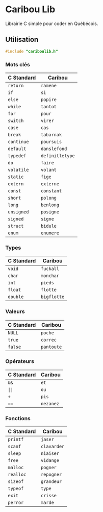 # Caribou Lib

Librairie C simple pour coder en Québécois.

## Utilisation

```C
#include "cariboulib.h"
```

### Mots clés

| **C Standard**  | **Caribou**  |
|-----------------|-----------------|
| `return`        | `ramene`        |
| `if`            | `si`            |
| `else`          | `popire`        |
| `while`         | `tantot`        |
| `for`           | `pour`          |
| `switch`        | `virer`         |
| `case`          | `cas`           |
| `break`         | `tabarnak`      |
| `continue`      | `poursuis`      |
| `default`       | `danslefond`    |
| `typedef`       | `definitletype` |
| `do`            | `faire`         |
| `volatile`      | `volant`        |
| `static`        | `fige`          |
| `extern`        | `externe`       |
| `const`         | `constant`      |
| `short`         | `polong`       |
| `long`          | `benlong`       |
| `unsigned`      | `posigne`       |
| `signed`        | `signe`         |
| `struct`        | `bidule`        |
| `enum`          | `enumere`       |

### Types

| **C Standard**  | **Caribou**  |
|-----------------|-----------------|
| `void`          | `fuckall`       |
| `char`          | `monchar`       |
| `int`           | `pieds`         |
| `float`         | `flotte`        |
| `double`        | `bigflotte`     |

### Valeurs

| **C Standard**  | **Caribou**  |
|-----------------|-----------------|
| `NULL`          | `poche`         |
| `true`          | `correc`        |
| `false`         | `pantoute`      |

### Opérateurs

| **C Standard**  | **Caribou**  |
|-----------------|-----------------|
| `&&`            | `et`            |
| `\|\|`            | `ou`            |
| `+`             | `pis`           |
| `==`            | `nezanez`       |

### Fonctions

| **C Standard**  | **Caribou**  |
|-----------------|-----------------|
| `printf`        | `jaser`         |
| `scanf`         | `clavarder`     |
| `sleep`         | `niaiser`       |
| `free`          | `vidange`       |
| `malloc`        | `pogner`        |
| `realloc`       | `repogner`       |
| `sizeof`        | `grandeur`      |
| `typeof`        | `type`          |
| `exit`          | `crisse`        |
| `perror`        | `marde`         |